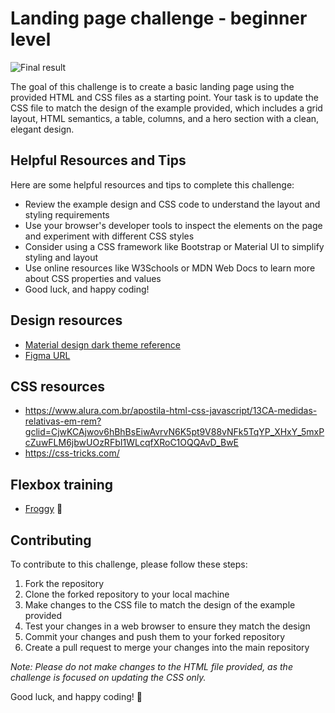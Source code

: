 
# Landing page challenge - beginner level

![Final result](final_result.png)

The goal of this challenge is to create a basic landing page using the provided HTML and CSS files as a starting point. Your task is to update the CSS file to match the design of the example provided, which includes a grid layout, HTML semantics, a table, columns, and a hero section with a clean, elegant design.

## Helpful Resources and Tips

Here are some helpful resources and tips to complete this challenge:

- Review the example design and CSS code to understand the layout and styling requirements
- Use your browser's developer tools to inspect the elements on the page and experiment with different CSS styles
- Consider using a CSS framework like Bootstrap or Material UI to simplify styling and layout
- Use online resources like W3Schools or MDN Web Docs to learn more about CSS properties and values
- Good luck, and happy coding!

## Design resources

- [Material design dark theme reference](https://m2.material.io/design/color/dark-theme.html)
- [Figma URL](https://www.figma.com/file/JRbecEr7FyIQHqSKUTSAU5/Material-Dark-Theme-Design-Kit?node-id=0%3A660&t=AZjZo70QSxpXh1VW-1)

## CSS resources

- https://www.alura.com.br/apostila-html-css-javascript/13CA-medidas-relativas-em-rem?gclid=CjwKCAjwov6hBhBsEiwAvrvN6K5pt9V88vNFk5TqYP_XHxY_5mxPcZuwFLM6jbwUOzRFbI1WLcqfXRoC1OQQAvD_BwE
- https://css-tricks.com/


## Flexbox training

- [Froggy](https://flexboxfroggy.com/) 🐸

## Contributing

To contribute to this challenge, please follow these steps:

1. Fork the repository
2. Clone the forked repository to your local machine
3. Make changes to the CSS file to match the design of the example provided
4. Test your changes in a web browser to ensure they match the design
5. Commit your changes and push them to your forked repository
6. Create a pull request to merge your changes into the main repository

_Note: Please do not make changes to the HTML file provided, as the challenge is focused on updating the CSS only._

Good luck, and happy coding! 🥂
